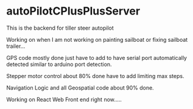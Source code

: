 # autoPilotCPlusPlusServer

This is the backend for tiller steer autopilot

Working on when I am not working on painting sailboat or fixing sailboat trailer...


GPS code mostly done just have to add to have serial port automatically detected similar to arduino port detection.

Stepper motor control about 80% done have to add limiting max steps.

Navigation Logic and all Geospatial code about 90% done.



Working on React Web Front end right now.....


